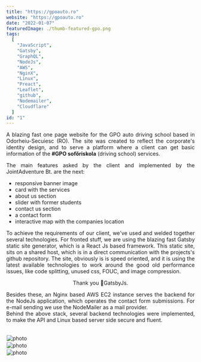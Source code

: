 ```yaml
---
title: "https://gpoauto.ro"
website: "https://gpoauto.ro"
date: "2022-01-07"
featuredImage: ./thumb-featured-gpo.png
tags:
  [
    "JavaScript",
    "Gatsby",
    "GraphQL",
    "NodeJs",
    "AWS",
    "NginX",
    "Linux",
    "Preact",
    "Leaflet",
    "github",
    "Nodemailer",
    "Cloudflare"
  ]
id: "1"
---
```


<style>
  /* underline{}, green bold color{color}, center, justify, image border */
colour{
  color: var(--accent-color);
  display: inline-block;
  font-weight: 700;
}
centered{
  text-align:center;
}
justify{
  text-align:justify;
}
    Img{
      border: solid 1px #fff;
    }
    Img:hover{
      border: solid 2px var(--accent-color);
    }
    
 </style>



<justify>

A blazing fast one page website for the GPO auto driving school based in Odorheiu-Secuiesc (RO). 
The site was created to reflect the corporate's identity design, and to serve a platform where a client can get basic information of 
the **#GPO sofőriskola** (driving school) services.  

The main features asked by the client and implemented by the JointAdventure Bt. are the next:
 * responsive banner image
 * card with the services
 * about us section
 * slider with former students
 * contact us section
 * a contact form
 * interactive map with the companies location  

To achieve the requirements of our client, we've used and welded together several technologies. For fronted stuff, we are using the blazing fast Gatsby static site generator, which is a React Js based framework. 
This static site, sits on a shared host, which is in a direct communication with the projects's github repository. The site, obviously is is speed oriented, and it is using the latest available technologies to work 
around the good old performance issues, like code splitting, unused css, FOUC, and image compression.

<center>Thank you 💜GatsbyJs. <br/> </center>

Besides these, an Nginx based AWS EC2 instance serves the backend for the NodeJs application, which operates the contact form submissions. 
For e-mail sending we use the NodeMailer as a mail provider.  
Behind the above stack, several backend technologies were implemented, to make the API and Linux based server side secure and fluent. 
</justify>
<br />
<br />



![photo](thumb-gpo-1.png)  
![photo](thumb-gpo-2.png)  
![photo](thumb-gpo-3.png)  
